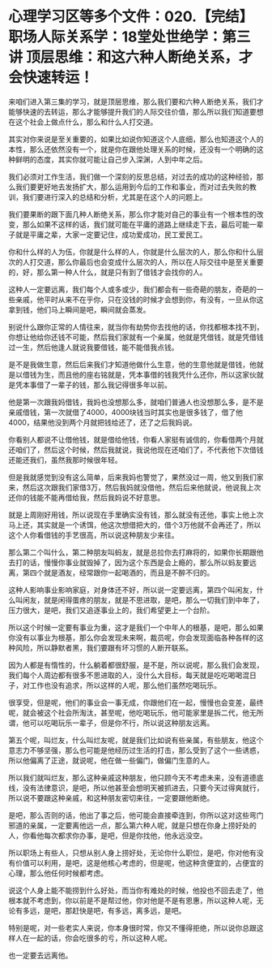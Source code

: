 # 心理学习区等多个文件：020.【完结】职场人际关系学：18堂处世绝学：第三讲  顶层思维：和这六种人断绝关系，才会快速转运！

来咱们进入第三集的学习，就是顶层思维，那么我们要和六种人断绝关系，我们才能够快速的去转运，那么才能够提升我们的人际交往价值，那么所以我们知道要想在这个社会上做点什么，那么和什么人打交道。

其实对你来说是至关重要的，如果比如说你知道这个人底细，那么也知道这个人的本性，那么还依然没有一个，就是你在跟他处理关系的时候，还没有一个明确的这种鲜明的态度，其实你就可能让自己步入深渊，人到中年之后。

我们必须对工作生活，我们做一个深刻的反思总结，对过去的成功的这种经验，那么我们要更好地去发扬扩大，那么运用到今后的工作和事业，而对过去失败的教训，我们要进行深入的总结和分析，尤其是在这个人的问题上。

我们要果断的跟下面几种人断绝关系，那么你才能对自己的事业有一个根本性的改变，那么如果不这样的话，我们就可能在平庸的道路上继续走下去，最后可能一辈子就是平庸之辈，大家一定要记住，成功爱成功，民工爱民工。

你和什么样的人为伍，你就是什么样的人，你就是什么层次的人，那么你和什么层次的人打交道，那么你最后也会变成什么层次的人，所以在人际交往中是至关重要的，好，那么第一种人什么，就是只有到了借钱才会找你的人。

这种人一定要远离，我们每个人或多或少，我们都会有一些奇葩的朋友，奇葩的一些亲戚，他平时从来不在乎你，只在没钱的时候才会想到你，有没有，一旦从你这拿到钱，他们马上瞬间是吧，瞬间就会蒸发。

别说什么跟你正常的人情往来，就当你有劫势你去找他的话，你找都根本找不到，你想让他给你还钱不可能，然后我们家就有一个亲属，他就是凭借钱，就是凭借钱过一生，然后他逢人就说我要借钱，能不能借我点钱。

是不是我做生意，然后后来我们才知道他做什么生意，他的生意他就是借钱，他就是以借钱为生，而且他的座右铭就是，凭本事借的钱我凭什么还你，所以这家伙就是凭本事借了一辈子的钱，那么我记得很多年以前。

他是第一次跟我妈借钱，我妈也没想那么多，就咱们普通人也没想那么多，是不是亲戚借钱，第一次就借了4000，4000块钱当时其实也是很多钱了，借了他4000，结果他没到两个月就把钱给还了，还了之后我妈说。

你看别人都说不让借他钱，就是借给他钱，你看人家挺有诚信的，你看借两个月就还咱们了，然后这个时候，然后我就说，我说他现在还咱们了，不代表他下次借钱还能还我们，虽然我那时候很年轻。

但是我就感觉到没有这么简单，后来我妈也警觉了，果然没过一周，他又到我们家来，然后这次跟我们家借3万，然后我妈就没借他，然后后来他就说，他说我上次还你的钱能不能再借给我，然后我妈说不好意思。

就是上周刚好用钱，所以说现在手里确实没有钱，那么就没有还他，事实上他上次马上还，其实就是一个诱饵，他这次想借把大的，借个3万他就不会再还了，所以这个人你看借钱的手艺很高，所以说这种朋友少来往。

那么第二个叫什么，第二种朋友叫蚂友，就是总拉你去打麻将的，如果你长期跟他去打的话，慢慢你事业就毁掉了，因为这个东西是会上瘾的，那么所以蚂友要远离，第四个就是酒友，经常跟你一起喝酒的，而且是不醉不归的。

这种人影响事业影响家庭，对身体还不好，所以说一定要远离，第四个叫闲友，什么叫闲友，就是闲得蛋疼的朋友，就是不思进取，是吧，那么一切我们到中年了，压力很大，是吧，我们又追逐事业上的，我们希望更上一个台阶。

所以这个时候一定要有事业为重，这才是我们一个中年人的根基，是吧，那么如果你没有以事业为根基，那么你会发现未来啊，裁员呢，你会发现面临各种各样的这种风险，所以静默者黑，我们要跟有坏习惯的人断开联系。

因为人都是有惰性的，什么躺着都很舒服，是不是，所以说呢，那么我们会发现，我们每个人周边都有很多不思进取的人，没什么大目标，每天就是吃吃喝喝混日子，对工作也没有追求，所以这样的人呢，那么他们虽然吃喝玩乐。

很享受，但是呢，他们的事业会一事无成，你跟他们在一起，慢慢也会变差，最终呢，就会被这个社会所淘汰，甚至呢，他吃喝玩乐，他可能家里是拆二代，他无所谓，他可以吃喝玩乐一辈子，但是你不行，所以说这种朋友远离。

第五个呢，叫烂友，什么叫烂友呢，就是我们比如说有些亲属，有些朋友，他这个意志力不够坚强，那么也可能是他经历过生活的打击，那么受到了这个一些诱惑，所以他偏离了正途，就说呢，他在做一些偏门，做偏门生意的人。

所以我们就叫烂友，那么这种亲戚这种朋友，他只顾今天不考虑未来，没有道德底线，没有法律意识，是吧，所以他甚至会想明天被抓进去，只要今天过得爽就行，所以说不要跟这种亲戚，和这种朋友密切来往，一定要跟他断绝。

是吧，那么否则的话，他出了事之后，他可能会直接牵连到，你所以这对这些弯门邪道的亲属，一定要离他远一点，那么第六种人呢，就是只想在你身上捞好处的人，你看他每次都求你办事，是吧，但是你找他，他永远没空。

所以职场上有些人，只想从别人身上捞好处，无论你什么职位，是吧，你对他有没有价值可以利用，是吧，这是他核心考虑的，但是呢，他这种贪便宜的，占便宜的心理，那么他任何时候都考虑。

说这个人身上能不能捞到什么好处，而当你有难处的时候，他投也不回去走了，他根本就不考虑到，你以前是不是帮过他，你对他是不是有恩惠，所以这种人呢，无论有多远，是吧，那赶快是吧，有多远，离多远，是吧。

特别是呢，对一些老实人来说，你本身很时常，你又不懂得拒绝，所以说你总跟这样人在一起的话，你会吃很多的亏，所以这种人呢。

也一定要去远离他。